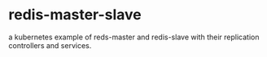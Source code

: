 # redis-master-slave
a kubernetes example of reds-master and redis-slave with their replication controllers and services.
